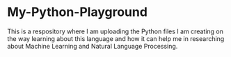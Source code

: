 # My-Python-Playground
This is a respository where I am uploading the Python files I am creating on the way learning about this language and how it can help me in researching about Machine Learning and Natural Language Processing.
